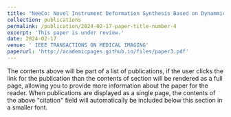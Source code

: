 ```yaml
---
title: "NeeCo: Novel Instrument Deformation Synthesis Based on Dynammic 3D Gaussian Reconstruction"
collection: publications
permalink: /publication/2024-02-17-paper-title-number-4
excerpt: 'This paper is under review.'
date: 2024-02-17
venue: ' IEEE TRANSACTIONS ON MEDICAL IMAGING'
paperurl: 'http://academicpages.github.io/files/paper3.pdf'
---
```


The contents above will be part of a list of publications, if the user clicks the link for the publication than the contents of section will be rendered as a full page, allowing you to provide more information about the paper for the reader. When publications are displayed as a single page, the contents of the above "citation" field will automatically be included below this section in a smaller font.
